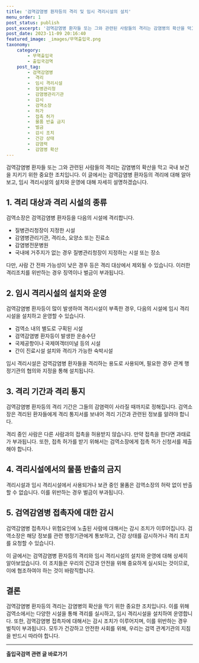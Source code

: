```yaml
---
title: '검역감염병 환자등의 격리 및 임시 격리시설의 설치'
menu_order: 1
post_status: publish
post_excerpt: '검역감염병 환자들 또는 그와 관련된 사람들의 격리는 감염병의 확산을 막고 국내 보건을 지키기 위한 중요한 조치입니다. 이 글에서는 검역감염병 환자등의 격리에 대해 알아보고, 임시 격리시설의 설치와 운영에 대해 자세히 설명하겠습니다.'
post_date: 2023-11-09 20:16:40
featured_image: _images/무역출입국.png
taxonomy:
    category:
        - 무역출입국
        - 출입국검역
    post_tag:
        - 검역감염병
        -  격리
        -  임시 격리시설
        -  질병관리청
        -  감염병관리기관
        -  감시
        -  검역소장
        -  허가
        -  접촉 허가
        -  물품 반출 금지
        -  벌금
        -  감시 조치
        -  건강 상태
        -  감염력
        -  감염병 확산
---
```



검역감염병 환자들 또는 그와 관련된 사람들의 격리는 감염병의 확산을 막고 국내 보건을 지키기 위한 중요한 조치입니다. 이 글에서는 검역감염병 환자등의 격리에 대해 알아보고, 임시 격리시설의 설치와 운영에 대해 자세히 설명하겠습니다.

## 1. 격리 대상과 격리 시설의 종류
검역소장은 검역감염병 환자등을 다음의 시설에 격리합니다.
- 질병관리청장이 지정한 시설
- 감염병관리기관, 격리소, 요양소 또는 진료소
- 감염병전문병원
- 국내에 거주지가 없는 경우 질병관리청장이 지정하는 시설 또는 장소

다만, 사람 간 전파 가능성이 낮은 경우 등은 격리 대상에서 제외될 수 있습니다. 이러한 격리조치를 위반하는 경우 징역이나 벌금이 부과됩니다.

## 2. 임시 격리시설의 설치와 운영
검역감염병 환자등이 많이 발생하여 격리시설이 부족한 경우, 다음의 시설에 임시 격리시설을 설치하고 운영할 수 있습니다.
- 검역소 내의 별도로 구획된 시설
- 검역감염병 환자등이 발생한 운송수단
- 국제공항이나 국제여객터미널 등의 시설
- 간이 진료시설 설치와 격리가 가능한 숙박시설

임시 격리시설은 검역감염병 환자들을 격리하는 용도로 사용되며, 필요한 경우 관계 행정기관의 협의와 지정을 통해 설치됩니다.

## 3. 격리 기간과 격리 통지
검역감염병 환자등의 격리 기간은 그들의 감염력이 사라질 때까지로 정해집니다. 검역소장은 격리된 환자들에게 격리 통지서를 보내어 격리 기간과 관련된 정보를 알려야 합니다.

격리 중인 사람은 다른 사람과의 접촉을 허용받지 않습니다. 만약 접촉을 한다면 과태료가 부과됩니다. 또한, 접촉 허가를 받기 위해서는 검역소장에게 접촉 허가 신청서를 제출해야 합니다.

## 4. 격리시설에서의 물품 반출의 금지
격리시설과 임시 격리시설에서 사용되거나 보관 중인 물품은 검역소장의 허락 없이 반출할 수 없습니다. 이를 위반하는 경우 벌금이 부과됩니다.

## 5. 검역감염병 접촉자에 대한 감시
검역감염병 접촉자나 위험요인에 노출된 사람에 대해서는 감시 조치가 이루어집니다. 검역소장은 해당 정보를 관련 행정기관에게 통보하고, 건강 상태를 감시하거나 격리 조치를 요청할 수 있습니다.

이 글에서는 검역감염병 환자등의 격리와 임시 격리시설의 설치와 운영에 대해 상세히 알아보았습니다. 이 조치들은 우리의 건강과 안전을 위해 중요하게 실시되는 것이므로, 이에 협조하여야 하는 것이 바람직합니다.

## 결론
검역감염병 환자등의 격리는 감염병의 확산을 막기 위한 중요한 조치입니다. 이를 위해 검역소에서는 다양한 시설을 통해 격리를 실시하고, 임시 격리시설을 설치하여 운영합니다. 또한, 검역감염병 접촉자에 대해서는 감시 조치가 이루어지며, 이를 위반하는 경우 벌칙이 부과됩니다. 모두가 건강하고 안전한 사회를 위해, 우리는 검역 관계기관의 지침을 반드시 따라야 합니다.
<!-- wp:separator -->
<hr class="wp-block-separator has-alpha-channel-opacity"/>
<!-- /wp:separator -->

<!-- wp:group {"backgroundColor":"base","layout":{"type":"constrained"}} -->
<div class="wp-block-group has-base-background-color has-background"><!-- wp:paragraph {"align":"center","fontSize":"medium"} -->
<p class="has-text-align-center has-large-font-size"><strong>출입국검역 관련 글 바로가기</strong></p>
<!-- /wp:paragraph -->


<!-- wp:latest-posts
{"categories":[{"id":14934,"count":19,"description":"","link":"https://uknowlaw.com/category/%ec%b6%9c%ec%9e%85%ea%b5%ad%ea%b2%80%ec%97%ad/","name":"출입국검역","slug":"출입국검역","taxonomy":"category","parent":0,"meta":[],"_links":{"self":[{"href":"https://uknowlaw.com/wp-json/wp/v2/categories/14934"}],"collection":[{"href":"https://uknowlaw.com/wp-json/wp/v2/categories"}],"about":[{"href":"https://uknowlaw.com/wp-json/wp/v2/taxonomies/category"}],"wp:post_type":[{"href":"https://uknowlaw.com/wp-json/wp/v2/posts?categories=14934"}],"curies":[{"name":"wp","href":"https://api.w.org/{rel}","templated":true}]}}],"postsToShow":100,"excerptLength":28,"postLayout":"grid","columns":2,"featuredImageAlign":"left","featuredImageSizeSlug":"large","fontSize":"small"} /--></div>
<!-- /wp:group -->